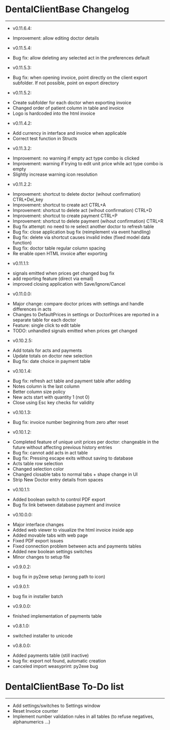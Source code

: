 # DentalClientBase Changelog
*****************************

* v0.11.6.4:
- Improvement: allow editing doctor details 

* v0.11.5.4:
- Bug fix: allow deleting any selected act in the preferences 
  default

* v0.11.5.3:
- Bug fix: when opening invoice, point directly on the 
  client export subfolder. If not possible, point on
  export directory

* v0.11.5.2:
- Create subfolder for each doctor when exporting invoice
- Changed order of patient column in table and invoice
- Logo is hardcoded into the html invoice

* v0.11.4.2:
- Add currency in interface and invoice when applicable
- Correct test function in Structs

* v0.11.3.2:
- Improvement: no warning if empty act type combo is clicked
- Improvement: warning if trying to edit unit price while act type combo is empty
- Slightly increase warning icon resolution

* v0.11.2.2:
- Improvement: shortcut to delete doctor (wihout confirmation) CTRL+Del_key
- Improvement: shortcut to create act CTRL+A
- Improvement: shortcut to delete act (wihout confirmation) CTRL+D
- Improvement: shortcut to create payment CTRL+P
- Improvement: shortcut to delete payment (wihout confirmation) CTRL+R
- Bug fix attempt: no need to re select another doctor to refresh table
- Bug fix: close application bug fix (reimplement via event handling)
- Bug fix: delete via shortcut causes invalid index (fixed model data function)
- Bug fix: doctor table regular column spacing
- Re enable open HTML invoice after exporting

* v0.11.1.1:
- signals emitted when prices get changed bug fix
- add reporting feature (direct via email)
- improved closing application with Save/Ignore/Cancel

* v0.11.0.0:
- Major change: compare doctor prices with settings
  and handle differences in acts
- Changes to DefaultPrices in settings or DoctorPrices
  are reported in a separate table for each doctor
- Feature: single click to edit table
- TODO: unhandled signals emitted when prices get changed

* v0.10.2.5:
- Add totals for acts and payments
- Update totals on doctor new selection
- Bug fix: date choice in payment table

* v0.10.1.4:
- Bug fix: refresh act table and payment table after adding
- Notes column is the last column
- Better column size policy
- New acts start with quantity 1 (not 0)
- Close using Esc key checks for validity

* v0.10.1.3:
- Bug fix: invoice number beginning from zero after reset

* v0.10.1.2:
- Completed feature of unique unit prices per doctor:
  changeable in the future without affecting 
  previous history entries
- Bug fix: cannot add acts in act table
- Bug fix: Pressing escape exits without saving to database
- Acts table row selection
- Changed selection color
- Changed closable tabs to normal tabs + shape change in UI 
- Strip New Doctor entry details from spaces

* v0.10.1.1:
- Added boolean switch to control PDF export
- Bug fix link between database payment and invoice

* v0.10.0.0:
- Major interface changes
- Added web viewer to visualize the html invoice inside app
- Added movable tabs with web page
- Fixed PDF export issues
- Fixed connection problem between acts and payments tables
- Added new boolean settings switches
- Minor changes to setup file

* v0.9.0.2:
- bug fix in py2exe setup (wrong path to icon)

* v0.9.0.1:
- bug fix in installer batch

* v0.9.0.0:
- finished implementation of payments table

* v0.8.1.0:
- switched installer to unicode

* v0.8.0.0:
- Added payments table (still inactive)
- bug fix: export not found, automatic creation
- canceled import weasyprint: py2exe bug 


# DentalClientBase To-Do list
*****************************
* Add settings/switches to Settings window
* Reset Invoice counter
* Implement number validation rules in all tables (to refuse negatives, alphanumerics ...)